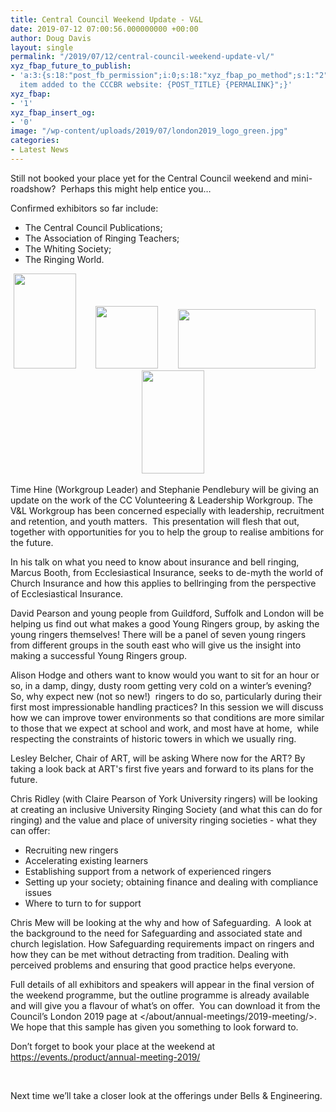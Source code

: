 ```yaml
---
title: Central Council Weekend Update - V&L
date: 2019-07-12 07:00:56.000000000 +00:00
author: Doug Davis
layout: single
permalink: "/2019/07/12/central-council-weekend-update-vl/"
xyz_fbap_future_to_publish:
- 'a:3:{s:18:"post_fb_permission";i:0;s:18:"xyz_fbap_po_method";s:1:"2";s:16:"xyz_fbap_message";s:62:"News
  item added to the CCCBR website: {POST_TITLE} {PERMALINK}";}'
xyz_fbap:
- '1'
xyz_fbap_insert_og:
- '0'
image: "/wp-content/uploads/2019/07/london2019_logo_green.jpg"
categories:
- Latest News
---
```

Still not booked your place yet for the Central Council weekend and mini-roadshow?  Perhaps this might help entice you…

Confirmed exhibitors so far include:

  * The Central Council Publications;
  * The Association of Ringing Teachers;
  * The Whiting Society;
  * The Ringing World.

<p style="text-align: center;">
  <a href="https://cccbr.org.uk/wp-content/uploads/2019/05/dove11_tiny.jpg"><img loading="lazy" class="alignnone wp-image-16818" src="https://cccbr.org.uk/wp-content/uploads/2019/05/dove11_tiny-197x300.jpg" alt="" width="100" height="152" srcset="https://cccbr.org.uk/wp-content/uploads/2019/05/dove11_tiny-197x300.jpg 197w, https://cccbr.org.uk/wp-content/uploads/2019/05/dove11_tiny-768x1168.jpg 768w, https://cccbr.org.uk/wp-content/uploads/2019/05/dove11_tiny-673x1024.jpg 673w, https://cccbr.org.uk/wp-content/uploads/2019/05/dove11_tiny-300x456.jpg 300w, https://cccbr.org.uk/wp-content/uploads/2019/05/dove11_tiny-600x913.jpg 600w, https://cccbr.org.uk/wp-content/uploads/2019/05/dove11_tiny.jpg 1968w" sizes="(max-width: 100px) 100vw, 100px" /></a>        <a href="https://cccbr.org.uk/wp-content/uploads/2019/05/RW-Facebook-logo-1.jpg"><img loading="lazy" class="alignnone wp-image-17238" src="https://cccbr.org.uk/wp-content/uploads/2019/05/RW-Facebook-logo-1-300x300.jpg" alt="" width="100" height="100" srcset="https://cccbr.org.uk/wp-content/uploads/2019/05/RW-Facebook-logo-1-300x300.jpg 300w, https://cccbr.org.uk/wp-content/uploads/2019/05/RW-Facebook-logo-1-150x150.jpg 150w, https://cccbr.org.uk/wp-content/uploads/2019/05/RW-Facebook-logo-1-768x768.jpg 768w, https://cccbr.org.uk/wp-content/uploads/2019/05/RW-Facebook-logo-1-600x600.jpg 600w, https://cccbr.org.uk/wp-content/uploads/2019/05/RW-Facebook-logo-1-100x100.jpg 100w, https://cccbr.org.uk/wp-content/uploads/2019/05/RW-Facebook-logo-1.jpg 984w" sizes="(max-width: 100px) 100vw, 100px" /></a>        <a href="https://cccbr.org.uk/wp-content/uploads/2019/07/whiting_logo_short.jpg"><img loading="lazy" class="alignnone wp-image-17565" src="https://cccbr.org.uk/wp-content/uploads/2019/07/whiting_logo_short.jpg" alt="" width="220" height="95" /></a>        <a href="https://cccbr.org.uk/wp-content/uploads/2019/05/ART-logo.png"><img loading="lazy" class="alignnone wp-image-17178" src="https://cccbr.org.uk/wp-content/uploads/2019/05/ART-logo-182x300.png" alt="" width="100" height="165" srcset="https://cccbr.org.uk/wp-content/uploads/2019/05/ART-logo-182x300.png 182w, https://cccbr.org.uk/wp-content/uploads/2019/05/ART-logo.png 243w" sizes="(max-width: 100px) 100vw, 100px" /></a>
</p>

Time Hine (Workgroup Leader) and Stephanie Pendlebury will be giving an update on the work of the CC Volunteering & Leadership Workgroup. The V&L Workgroup has been concerned especially with leadership, recruitment and retention, and youth matters.  This presentation will flesh that out, together with opportunities for you to help the group to realise ambitions for the future.

In his talk on what you need to know about insurance and bell ringing, Marcus Booth, from Ecclesiastical Insurance, seeks to de-myth the world of Church Insurance and how this applies to bellringing from the perspective of Ecclesiastical Insurance.

David Pearson and young people from Guildford, Suffolk and London will be helping us find out what makes a good Young Ringers group, by asking the young ringers themselves! There will be a panel of seven young ringers from different groups in the south east who will give us the insight into making a successful Young Ringers group.

Alison Hodge and others want to know would you want to sit for an hour or so, in a damp, dingy, dusty room getting very cold on a winter’s evening? So, why expect new (not so new!)  ringers to do so, particularly during their first most impressionable handling practices? In this session we will discuss how we can improve tower environments so that conditions are more similar to those that we expect at school and work, and most have at home,  while respecting the constraints of historic towers in which we usually ring.

Lesley Belcher, Chair of ART, will be asking Where now for the ART? By taking a look back at ART&apos;s first five years and forward to its plans for the future.

Chris Ridley (with Claire Pearson of York University ringers) will be looking at creating an inclusive University Ringing Society (and what this can do for ringing) and the value and place of university ringing societies - what they can offer:

  * Recruiting new ringers
  * Accelerating existing learners
  * Establishing support from a network of experienced ringers
  * Setting up your society; obtaining finance and dealing with compliance ​issues
  * Where to turn to for support

Chris Mew will be looking at the why and how of Safeguarding.  A look at the background to the need for Safeguarding and associated state and church legislation. How Safeguarding requirements impact on ringers and how they can be met without detracting from tradition. Dealing with perceived problems and ensuring that good practice helps everyone.

Full details of all exhibitors and speakers will appear in the final version of the weekend programme, but the outline programme is already available and will give you a flavour of what’s on offer.  You can download it from the Council’s London 2019 page at </about/annual-meetings/2019-meeting/>.  We hope that this sample has given you something to look forward to.

Don’t forget to book your place at the weekend at <a href="https://events./product/annual-meeting-2019/" target="_blank" rel="noopener noreferrer">https://events./product/annual-meeting-2019/</a>

&nbsp;

Next time we’ll take a closer look at the offerings under Bells & Engineering.
